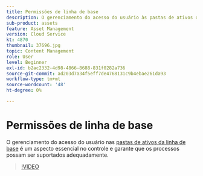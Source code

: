 ```yaml
---
title: Permissões de linha de base
description: O gerenciamento do acesso do usuário às pastas de ativos da linha de base é um aspecto essencial no controle e garante que os processos possam ser suportados adequadamente.
sub-product: assets
feature: Asset Management
version: Cloud Service
kt: 4870
thumbnail: 37696.jpg
topic: Content Management
role: User
level: Beginner
exl-id: b2ac2332-4d98-4866-8688-831f0282a736
source-git-commit: ad203d7a34f5eff7de4768131c9b4ebae261da93
workflow-type: tm+mt
source-wordcount: '48'
ht-degree: 0%

---
```


# Permissões de linha de base

O gerenciamento do acesso do usuário nas [pastas de ativos da linha de base](./baseline-folders.md) é um aspecto essencial no controle e garante que os processos possam ser suportados adequadamente.

>[!VIDEO](https://video.tv.adobe.com/v/37696/?quality=12&learn=on&hidetitle=true)
